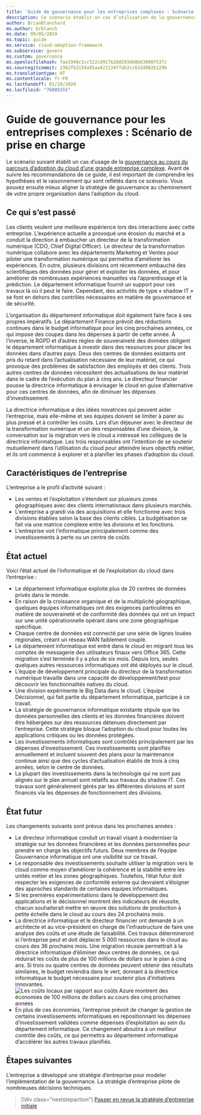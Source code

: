 ```yaml
---
title: 'Guide de gouvernance pour les entreprises complexes : Scénario de prise en charge'
description: Ce scénario établit un cas d’utilisation de la gouvernance au cours du parcours d’adoption du cloud d’une entreprise complexe.
author: BrianBlanchard
ms.author: brblanch
ms.date: 09/05/2019
ms.topic: guide
ms.service: cloud-adoption-framework
ms.subservice: govern
ms.custom: governance
ms.openlocfilehash: fae1940c1cc522cd917b2b0293d60b630007537c
ms.sourcegitcommit: 2362fb3154a91aa421224ffdb2cc632d982b129b
ms.translationtype: HT
ms.contentlocale: fr-FR
ms.lasthandoff: 01/28/2020
ms.locfileid: "76805555"
---
```

# <a name="governance-guide-for-complex-enterprises-the-supporting-narrative"></a>Guide de gouvernance pour les entreprises complexes : Scénario de prise en charge

Le scénario suivant établit un cas d’usage de la [gouvernance au cours du parcours d’adoption du cloud d’une grande entreprise complexe](./index.md). Avant de suivre les recommandations de ce guide, il est important de comprendre les hypothèses et le raisonnement qui sont reflétés dans ce scénario. Vous pouvez ensuite mieux aligner la stratégie de gouvernance au cheminement de votre propre organisation dans l’adoption du cloud.

## <a name="back-story"></a>Ce qui s’est passé

Les clients veulent une meilleure expérience lors des interactions avec cette entreprise. L’expérience actuelle a provoqué une érosion du marché et a conduit la direction à embaucher un directeur de la transformation numérique (CDO, Chief Digital Officer). Le directeur de la transformation numérique collabore avec les départements Marketing et Ventes pour piloter une transformation numérique qui permettra d’améliorer les expériences. En outre, plusieurs divisions ont récemment embauché des scientifiques des données pour gérer et exploiter les données, et pour améliorer de nombreuses expériences manuelles via l’apprentissage et la prédiction. Le département informatique fournit un support pour ces travaux là où il peut le faire. Cependant, des activités de type « shadow IT » se font en dehors des contrôles nécessaires en matière de gouvernance et de sécurité.

L’organisation du département informatique doit également faire face à ses propres impératifs. Le département Finance prévoit des réductions continues dans le budget informatique pour les cinq prochaines années, ce qui impose des coupes dans les dépenses à partir de cette année. À l’inverse, le RGPD et d’autres règles de souveraineté des données obligent le département informatique à investir dans des ressources pour placer les données dans d’autres pays. Deux des centres de données existants ont pris du retard dans l’actualisation nécessaire de leur matériel, ce qui provoque des problèmes de satisfaction des employés et des clients. Trois autres centres de données nécessitent des actualisations de leur matériel dans le cadre de l’exécution du plan à cinq ans. Le directeur financier pousse la directrice informatique à envisager le cloud en guise d’alternative pour ces centres de données, afin de diminuer les dépenses d’investissement.

La directrice informatique a des idées novatrices qui peuvent aider l’entreprise, mais elle-même et ses équipes doivent se limiter à parer au plus pressé et à contrôler les coûts. Lors d’un déjeuner avec le directeur de la transformation numérique et un des responsables d’une division, la conversation sur la migration vers le cloud a intéressé les collègues de la directrice informatique. Les trois responsables ont l’intention de se soutenir mutuellement dans l’utilisation du cloud pour atteindre leurs objectifs métier, et ils ont commencé à explorer et à planifier les phases d’adoption du cloud.

## <a name="business-characteristics"></a>Caractéristiques de l’entreprise

L’entreprise a le profil d’activité suivant :

- Les ventes et l’exploitation s’étendent sur plusieurs zones géographiques avec des clients internationaux dans plusieurs marchés.
- L’entreprise a grandi via des acquisitions et elle fonctionne avec trois divisions établies selon la base des clients cibles. La budgétisation se fait via une matrice complexe entre les divisions et les fonctions.
- L’entreprise voit l’informatique principalement comme des investissements à perte ou un centre de coûts.

## <a name="current-state"></a>État actuel

Voici l’état actuel de l’informatique et de l’exploitation du cloud dans l’entreprise :

- Le département informatique exploite plus de 20 centres de données privés dans le monde.
- En raison de la croissance organique et de la multiplicité géographique, quelques équipes informatiques ont des exigences particulières en matière de souveraineté et de conformité des données qui ont un impact sur une unité opérationnelle opérant dans une zone géographique spécifique.
- Chaque centre de données est connecté par une série de lignes louées régionales, créant un réseau WAN faiblement couplé.
- Le département informatique est entré dans le cloud en migrant tous les comptes de messagerie des utilisateurs finaux vers Office 365. Cette migration s’est terminée il y a plus de six mois. Depuis lors, seules quelques autres ressources informatiques ont été déployés sur le cloud.
- L’équipe de développement principale du directeur de la transformation numérique travaille dans une capacité de développement/test pour découvrir les fonctionnalités natives du cloud.
- Une division expérimente le Big Data dans le cloud. L’équipe Décisionnel, qui fait partie du département informatique, participe à ce travail.
- La stratégie de gouvernance informatique existante stipule que les données personnelles des clients et les données financières doivent être hébergées sur des ressources détenues directement par l’entreprise. Cette stratégie bloque l’adoption du cloud pour toutes les applications critiques ou les données protégées.
- Les investissements informatiques sont contrôlés principalement par les dépenses d’investissement. Ces investissements sont planifiés annuellement et incluent souvent des plans pour la maintenance continue ainsi que des cycles d’actualisation établis de trois à cinq années, selon le centre de données.
- La plupart des investissements dans la technologie qui ne sont pas alignés sur le plan annuel sont relatifs aux travaux du shadow IT. Ces travaux sont généralement gérés par les différentes divisions et sont financés via les dépenses de fonctionnement des divisions.

## <a name="future-state"></a>État futur

Les changements suivants sont prévus dans les prochaines années :

- Le directeur informatique conduit un travail visant à moderniser la stratégie sur les données financières et les données personnelles pour prendre en charge les objectifs futurs. Deux membres de l’équipe Gouvernance informatique ont une visibilité sur ce travail.
- Le responsable des investissements souhaite utiliser la migration vers le cloud comme moyen d’améliorer la cohérence et la stabilité entre les unités métier et les zones géographiques. Toutefois, l’état futur doit respecter les exigences de conformité externe qui devraient s’éloigner des approches standards de certaines équipes informatiques.
- Si les premières expérimentations dans le développement des applications et le décisionnel montrent des indicateurs de réussite, chacun souhaiterait mettre en œuvre des solutions de production à petite échelle dans le cloud au cours des 24 prochains mois.
- La directrice informatique et le directeur financier ont demandé à un architecte et au vice-président en charge de l’infrastructure de faire une analyse des coûts et une étude de faisabilité. Ces travaux détermineront si l’entreprise peut et doit déplacer 5 000 ressources dans le cloud au cours des 36 prochains mois. Une migration réussie permettrait à la directrice informatique d’éliminer deux centres de données, ce qui réduirait les coûts de plus de 100 millions de dollars sur le plan à cinq ans. Si trois ou quatre centres de données peuvent obtenir des résultats similaires, le budget reviendra dans le vert, donnant à la directrice informatique le budget nécessaire pour soutenir plus d’initiatives innovantes.
    ![Les coûts locaux par rapport aux coûts Azure montrent des économies de 100 millions de dollars au cours des cinq prochaines années](../../../_images/govern/calculator-enterprise.png)
- En plus de ces économies, l’entreprise prévoit de changer la gestion de certains investissements informatiques en repositionnant les dépenses d’investissement validées comme dépenses d’exploitation au sein du département informatique. Ce changement aboutira à un meilleur contrôle des coûts, ce qui permettra au département informatique d’accélérer les autres travaux planifiés.

## <a name="next-steps"></a>Étapes suivantes

L’entreprise a développé une stratégie d’entreprise pour modeler l’implémentation de la gouvernance. La stratégie d’entreprise pilote de nombreuses décisions techniques.

> [!div class="nextstepaction"]
> [Passer en revue la stratégie d’entreprise initiale](./initial-corporate-policy.md)
